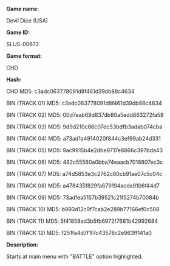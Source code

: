 **Game name:**

Devil Dice (USA)

**Game ID:**

SLUS-00672

**Game format:**

CHD

**Hash:**

CHD MD5: c3adc063778091d8f461d39db88c4634

BIN (TRACK 01) MD5: c3adc063778091d8f461d39db88c4634

BIN (TRACK 02) MD5: 00d7eab69d837db80a5edd863272fa58

BIN (TRACK 03) MD5: 9d9d210c86c07dc53bdfb3adab074cba

BIN (TRACK 04) MD5: a73ad1a4914020f844c3ef99ab24d331

BIN (TRACK 05) MD5: 9ac9915b4e2dbe9717e8866c397bda43

BIN (TRACK 06) MD5: 482c55560a0bba74eaacb7018807ec3c

BIN (TRACK 07) MD5: a74d5853e3c2762c60cb91ae07c5c04c

BIN (TRACK 08) MD5: a478435f829fa679194acda9106f44d7

BIN (TRACK 09) MD5: 73adfea5157b39521c21f5274b70084b

BIN (TRACK 10) MD5: b993d12c9f7cab2e289b77166ef0c508

BIN (TRACK 11) MD5: 5f41858ad3b5fb6972f7681b42992684

BIN (TRACK 12) MD5: f251fa4d7f1f7c43578c2e963ff141a0

**Description:**

Starts at main menu with "BATTLE" option highlighted.